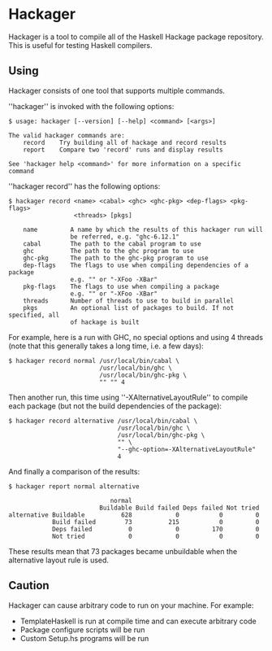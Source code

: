 # Hackager

Hackager is a tool to compile all of the Haskell Hackage package
repository. This is useful for testing Haskell compilers.

## Using
Hackager consists of one tool that supports multiple commands.

''hackager'' is invoked with the following options:

~~~~ {.sh}
$ usage: hackager [--version] [--help] <command> [<args>]

The valid hackager commands are:
    record    Try building all of hackage and record results
    report    Compare two 'record' runs and display results

See 'hackager help <command>' for more information on a specific command
~~~~

''hackager record'' has the following options:

~~~~ {.sh}
$ hackager record <name> <cabal> <ghc> <ghc-pkg> <dep-flags> <pkg-flags>
                  <threads> [pkgs]

    name         A name by which the results of this hackager run will
                 be referred, e.g. "ghc-6.12.1"
    cabal        The path to the cabal program to use
    ghc          The path to the ghc program to use
    ghc-pkg      The path to the ghc-pkg program to use
    dep-flags    The flags to use when compiling dependencies of a package
                 e.g. "" or "-XFoo -XBar"
    pkg-flags    The flags to use when compiling a package
                 e.g. "" or "-XFoo -XBar"
    threads      Number of threads to use to build in parallel
    pkgs         An optional list of packages to build. If not specified, all
                 of hackage is built
~~~~

For example, here is a run with GHC, no special options and using 4
threads (note that this generally takes a long time, i.e. a few days):

~~~ {.sh}
$ hackager record normal /usr/local/bin/cabal \
                         /usr/local/bin/ghc \
                         /usr/local/bin/ghc-pkg \
                         "" "" 4
~~~~

Then another run, this time using ''-XAlternativeLayoutRule'' to
compile each package (but not the build dependencies of the package):

~~~~ {.sh}
$ hackager record alternative /usr/local/bin/cabal \
                              /usr/local/bin/ghc \
                              /usr/local/bin/ghc-pkg \
                              "" \
                              "--ghc-option=-XAlternativeLayoutRule"
                              4
~~~~

And finally a comparison of the results:

~~~~ {.sh}
$ hackager report normal alternative

                            normal
                         Buildable Build failed Deps failed Not tried
alternative Buildable          628            0           0         0
            Build failed        73          215           0         0
            Deps failed          0            0         170         0
            Not tried            0            0           0         0
~~~~

These results mean that 73 packages became unbuildable when the
alternative layout rule is used.

## Caution

Hackager can cause arbitrary code to run on your machine. For example:
 * TemplateHaskell is run at compile time and can execute arbitrary
   code
 * Package configure scripts will be run
 * Custom Setup.hs programs will be run

